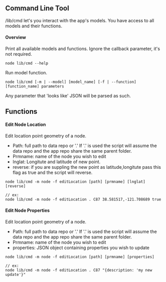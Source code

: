 ## Command Line Tool

/lib/cmd let's you interact with the app's models.  You have access to all models and their functions.

#### Overview

Print all available models and functions.  Ignore the callback parameter, it's not required.
```
node lib/cmd --help
```

Run model function.
```
node lib/cmd [-m | --model] [model_name] [-f | --function] [function_name] parameters
```

Any parameter that 'looks like' JSON will be parsed as such.

## Functions

#### Edit Node Location
Edit location point geometry of a node.

- Path: full path to data repo or '.'  If '.' is used the script will assume the data repo and the app repo share the same parent folder.
- Prmname: name of the node you wish to edit
- lnglat: Longitute and latitude of new point.
- reverse: if you are suppling the new point as latitude,longitute pass this flag as true and the script will reverse.


```
node lib/cmd -m node -f editLocation [path] [prmname] [lnglat] [reverse]

// ex:
node lib/cmd -m node -f editLocation . C87 38.581517,-121.708689 true
```

#### Edit Node Properties
Edit location point geometry of a node.

- Path: full path to data repo or '.'  If '.' is used the script will assume the data repo and the app repo share the same parent folder.
- Prmname: name of the node you wish to edit
- properties: JSON object containing properties you wish to update


```
node lib/cmd -m node -f editLocation [path] [prmname] [properties]

// ex:
node lib/cmd -m node -f editLocation . C87 "{description: 'my new update'}"
```
